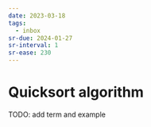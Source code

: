 ```yaml
---
date: 2023-03-18
tags:
  - inbox
sr-due: 2024-01-27
sr-interval: 1
sr-ease: 230
---
```


# Quicksort algorithm

TODO: add term and example
